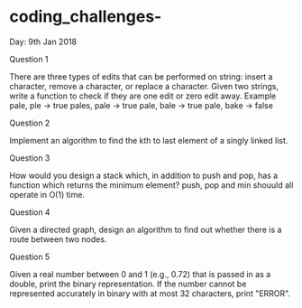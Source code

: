 # coding_challenges-


Day: 9th Jan 2018

Question 1

There are three types of edits that can be performed on string: insert a character, remove a character, or replace a character. Given two strings, write a function to check if they are one edit or zero edit away. 
 Example 
 pale, ple -> true
 pales, pale -> true
 pale, bale -> true
 pale, bake -> false 
 
Question 2
 
 Implement an algorithm to find the kth to last element of a singly linked list.
 
Question 3
 
How would  you design a stack which, in addition to push and pop, has a function which returns the minimum element? push, pop and min shouuld all operate in O(1) time. 

Question 4

Given a directed graph, design an algorithm to find out whether there is a route between two nodes. 

Question 5

Given a real number between 0 and 1 (e.g., 0.72) that is passed in as a double, print the binary representation. If the number cannot be represented accurately in binary with at most 32 characters, print "ERROR".
